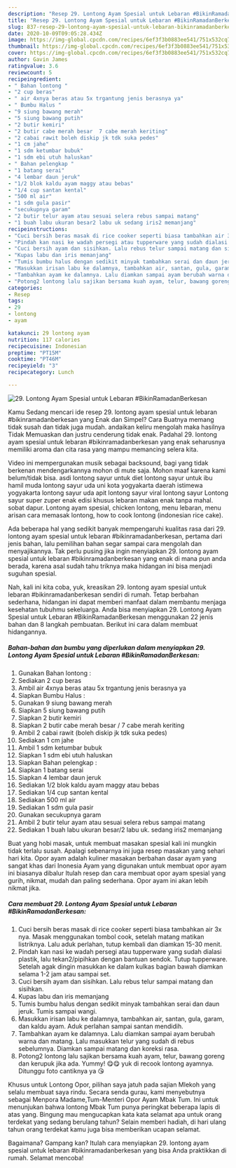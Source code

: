 ```yaml
---
description: "Resep 29. Lontong Ayam Spesial untuk Lebaran #BikinRamadanBerkesan | Cara Bikin 29. Lontong Ayam Spesial untuk Lebaran #BikinRamadanBerkesan Yang Mudah Dan Praktis"
title: "Resep 29. Lontong Ayam Spesial untuk Lebaran #BikinRamadanBerkesan | Cara Bikin 29. Lontong Ayam Spesial untuk Lebaran #BikinRamadanBerkesan Yang Mudah Dan Praktis"
slug: 837-resep-29-lontong-ayam-spesial-untuk-lebaran-bikinramadanberkesan-cara-bikin-29-lontong-ayam-spesial-untuk-lebaran-bikinramadanberkesan-yang-mudah-dan-praktis
date: 2020-10-09T09:05:28.434Z
image: https://img-global.cpcdn.com/recipes/6ef3f3b0883ee541/751x532cq70/29-lontong-ayam-spesial-untuk-lebaran-bikinramadanberkesan-foto-resep-utama.jpg
thumbnail: https://img-global.cpcdn.com/recipes/6ef3f3b0883ee541/751x532cq70/29-lontong-ayam-spesial-untuk-lebaran-bikinramadanberkesan-foto-resep-utama.jpg
cover: https://img-global.cpcdn.com/recipes/6ef3f3b0883ee541/751x532cq70/29-lontong-ayam-spesial-untuk-lebaran-bikinramadanberkesan-foto-resep-utama.jpg
author: Gavin James
ratingvalue: 3.6
reviewcount: 5
recipeingredient:
- " Bahan lontong "
- "2 cup beras"
- " air 4xnya beras atau 5x trgantung jenis berasnya ya"
- " Bumbu Halus "
- "9 siung bawang merah"
- "5 siung bawang putih"
- "2 butir kemiri"
- "2 butir cabe merah besar  7 cabe merah keriting"
- "2 cabai rawit boleh diskip jk tdk suka pedes"
- "1 cm jahe"
- "1 sdm ketumbar bubuk"
- "1 sdm ebi utuh haluskan"
- " Bahan pelengkap "
- "1 batang serai"
- "4 lembar daun jeruk"
- "1/2 blok kaldu ayam maggy atau bebas"
- "1/4 cup santan kental"
- "500 ml air"
- "1 sdm gula pasir"
- "secukupnya garam"
- "2 butir telur ayam atau sesuai selera rebus sampai matang"
- "1 buah labu ukuran besar2 labu uk sedang iris2 memanjang"
recipeinstructions:
- "Cuci bersih beras masak di rice cooker seperti biasa tambahkan air 3x nya. Masak menggunakan tombol cook, setelah matang matikan listriknya. Lalu aduk perlahan, tutup kembali dan diamkan 15-30 menit."
- "Pindah kan nasi ke wadah persegi atau tupperware yang sudah dialasi plastik, lalu tekan2/pipihkan dengan bantuan sendok. Tutup tupperware. Setelah agak dingin masukkan ke dalam kulkas bagian bawah diamkan selama 1-2 jam atau sampai set."
- "Cuci bersih ayam dan sisihkan. Lalu rebus telur sampai matang dan sisihkan."
- "Kupas labu dan iris memanjang"
- "Tumis bumbu halus dengan sedikit minyak tambahkan serai dan daun jeruk. Tumis sampai wangi."
- "Masukkan irisan labu ke dalamnya, tambahkan air, santan, gula, garam, dan kaldu ayam. Aduk perlahan sampai santan mendidih."
- "Tambahkan ayam ke dalamnya. Lalu diamkan sampai ayam berubah warna dan matang. Lalu masukkan telur yang sudah di rebus sebelumnya. Diamkan sampai matang dan koreksi rasa."
- "Potong2 lontong lalu sajikan bersama kuah ayam, telur, bawang goreng dan kerupuk jika ada. Yummy! 😋😋 yuk di recook lontong ayamnya. Ditunggu foto cantiknya ya 😘"
categories:
- Resep
tags:
- 29
- lontong
- ayam

katakunci: 29 lontong ayam 
nutrition: 117 calories
recipecuisine: Indonesian
preptime: "PT15M"
cooktime: "PT46M"
recipeyield: "3"
recipecategory: Lunch

---
```



![29. Lontong Ayam Spesial untuk Lebaran #BikinRamadanBerkesan](https://img-global.cpcdn.com/recipes/6ef3f3b0883ee541/751x532cq70/29-lontong-ayam-spesial-untuk-lebaran-bikinramadanberkesan-foto-resep-utama.jpg)

Kamu Sedang mencari ide resep 29. lontong ayam spesial untuk lebaran #bikinramadanberkesan yang Enak dan Simpel? Cara Buatnya memang tidak susah dan tidak juga mudah. andaikan keliru mengolah maka hasilnya Tidak Memuaskan dan justru cenderung tidak enak. Padahal 29. lontong ayam spesial untuk lebaran #bikinramadanberkesan yang enak seharusnya memiliki aroma dan cita rasa yang mampu memancing selera kita.

Video ini mempergunakan musik sebagai backsound, bagi yang tidak berkenan mendengarkannya mohon di mute saja. Mohon maaf karena kami belum/tidak bisa. asdi lontong sayur untuk diet lontong sayur untuk ibu hamil muda lontong sayur uda uni kota yogyakarta daerah istimewa yogyakarta lontong sayur uda apit lontong sayur viral lontong sayur Lontong sayur super zuper enak edisi khusus lebaran makan enak tanpa mahal. sobat dapur. Lontong ayam spesial, chicken lontong, menu lebaran, menu arisan cara memasak lontong, how to cook lontong (indonesian rice cake).

Ada beberapa hal yang sedikit banyak mempengaruhi kualitas rasa dari 29. lontong ayam spesial untuk lebaran #bikinramadanberkesan, pertama dari jenis bahan, lalu pemilihan bahan segar sampai cara mengolah dan menyajikannya. Tak perlu pusing jika ingin menyiapkan 29. lontong ayam spesial untuk lebaran #bikinramadanberkesan yang enak di mana pun anda berada, karena asal sudah tahu triknya maka hidangan ini bisa menjadi suguhan spesial.


Nah, kali ini kita coba, yuk, kreasikan 29. lontong ayam spesial untuk lebaran #bikinramadanberkesan sendiri di rumah. Tetap berbahan sederhana, hidangan ini dapat memberi manfaat dalam membantu menjaga kesehatan tubuhmu sekeluarga. Anda bisa menyiapkan 29. Lontong Ayam Spesial untuk Lebaran #BikinRamadanBerkesan menggunakan 22 jenis bahan dan 8 langkah pembuatan. Berikut ini cara dalam membuat hidangannya.

<!--inarticleads1-->

##### Bahan-bahan dan bumbu yang diperlukan dalam menyiapkan 29. Lontong Ayam Spesial untuk Lebaran #BikinRamadanBerkesan:

1. Gunakan  Bahan lontong :
1. Sediakan 2 cup beras
1. Ambil  air 4xnya beras atau 5x trgantung jenis berasnya ya
1. Siapkan  Bumbu Halus :
1. Gunakan 9 siung bawang merah
1. Siapkan 5 siung bawang putih
1. Siapkan 2 butir kemiri
1. Siapkan 2 butir cabe merah besar / 7 cabe merah keriting
1. Ambil 2 cabai rawit (boleh diskip jk tdk suka pedes)
1. Sediakan 1 cm jahe
1. Ambil 1 sdm ketumbar bubuk
1. Siapkan 1 sdm ebi utuh haluskan
1. Siapkan  Bahan pelengkap :
1. Siapkan 1 batang serai
1. Siapkan 4 lembar daun jeruk
1. Sediakan 1/2 blok kaldu ayam maggy atau bebas
1. Sediakan 1/4 cup santan kental
1. Sediakan 500 ml air
1. Sediakan 1 sdm gula pasir
1. Gunakan secukupnya garam
1. Ambil 2 butir telur ayam atau sesuai selera rebus sampai matang
1. Sediakan 1 buah labu ukuran besar/2 labu uk. sedang iris2 memanjang


Buat yang hobi masak, untuk membuat masakan spesial kali ini mungkin tidak terlalu susah. Apalagi sebenarnya ini juga resep masakan yang sehari hari kita. Opor ayam adalah kuliner masakan berbahan dasar ayam yang sangat khas dari Inonesia Ayam yang digunakan untuk membuat opor ayam ini biasanya dibalur Itulah resep dan cara membuat opor ayam spesial yang gurih, nikmat, mudah dan paling sederhana. Opor ayam ini akan lebih nikmat jika. 

<!--inarticleads2-->

##### Cara membuat 29. Lontong Ayam Spesial untuk Lebaran #BikinRamadanBerkesan:

1. Cuci bersih beras masak di rice cooker seperti biasa tambahkan air 3x nya. Masak menggunakan tombol cook, setelah matang matikan listriknya. Lalu aduk perlahan, tutup kembali dan diamkan 15-30 menit.
1. Pindah kan nasi ke wadah persegi atau tupperware yang sudah dialasi plastik, lalu tekan2/pipihkan dengan bantuan sendok. Tutup tupperware. Setelah agak dingin masukkan ke dalam kulkas bagian bawah diamkan selama 1-2 jam atau sampai set.
1. Cuci bersih ayam dan sisihkan. Lalu rebus telur sampai matang dan sisihkan.
1. Kupas labu dan iris memanjang
1. Tumis bumbu halus dengan sedikit minyak tambahkan serai dan daun jeruk. Tumis sampai wangi.
1. Masukkan irisan labu ke dalamnya, tambahkan air, santan, gula, garam, dan kaldu ayam. Aduk perlahan sampai santan mendidih.
1. Tambahkan ayam ke dalamnya. Lalu diamkan sampai ayam berubah warna dan matang. Lalu masukkan telur yang sudah di rebus sebelumnya. Diamkan sampai matang dan koreksi rasa.
1. Potong2 lontong lalu sajikan bersama kuah ayam, telur, bawang goreng dan kerupuk jika ada. Yummy! 😋😋 yuk di recook lontong ayamnya. Ditunggu foto cantiknya ya 😘


Khusus untuk Lontong Opor, pilihan saya jatuh pada sajian Mlekoh yang selalu membuat saya rindu. Secara senda gurau, kami menyebutnya sebagai Menpora Madame,Tum-Menteri Opor Ayam Mbak Tum. Ini untuk menunjukan bahwa lontong Mbak Tum punya peringkat beberapa lapis di atas yang. Bingung mau mengucapkan kata kata selamat apa untuk orang terdekat yang sedang berulang tahun? Selain memberi hadiah, di hari ulang tahun orang terdekat kamu juga bisa memberikan ucapan selamat. 

Bagaimana? Gampang kan? Itulah cara menyiapkan 29. lontong ayam spesial untuk lebaran #bikinramadanberkesan yang bisa Anda praktikkan di rumah. Selamat mencoba!
